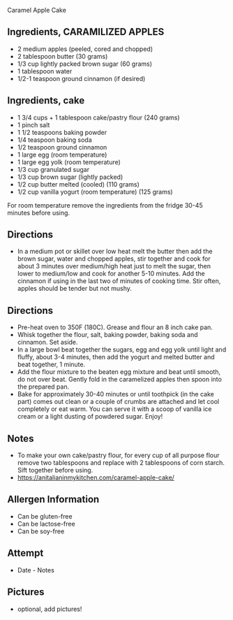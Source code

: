 Caramel Apple Cake

## Ingredients, CARAMILIZED APPLES
* 2 medium apples (peeled, cored and chopped)
* 2 tablespoon butter (30 grams)
* 1/3 cup lightly packed brown sugar (60 grams)
* 1 tablespoon water
* 1/2-1 teaspoon ground cinnamon (if desired)

## Ingredients, cake
* 1 3/4 cups + 1 tablespoon cake/pastry flour (240 grams)
* 1 pinch salt
* 1 1/2 teaspoons baking powder
* 1/4 teaspoon baking soda
* 1/2 teaspoon ground cinnamon
* 1 large egg (room temperature)
* 1 large egg yolk (room temperature)
* 1/3 cup granulated sugar
* 1/3 cup brown sugar (lightly packed)
* 1/2 cup butter melted (cooled) (110 grams)
* 1/2 cup vanilla yogurt (room temperature) (125 grams)

For room temperature remove the ingredients from the fridge 30-45 minutes before using.

## Directions
* In a medium pot or skillet over low heat melt the butter then add the brown sugar, water and chopped apples, stir together and cook for about 3 minutes over medium/high heat just to melt the sugar, then lower to medium/low and cook for another 5-10 minutes. Add the cinnamon if using in the last two of minutes of cooking time. Stir often, apples should be tender but not mushy.

## Directions
* Pre-heat oven to 350F (180C). Grease and flour an 8 inch cake pan.
* Whisk together the flour, salt, baking powder, baking soda and cinnamon. Set aside.
* In a large bowl beat together the sugars, egg and egg yolk until light and fluffy, about 3-4 minutes, then add the yogurt and melted butter and beat together, 1 minute.
* Add the flour mixture to the beaten egg mixture and beat until smooth, do not over beat. Gently fold in the caramelized apples then spoon into the prepared pan.
* Bake for approximately 30-40 minutes or until toothpick (in the cake part) comes out clean or a couple of crumbs are attached and let cool completely or eat warm. You can serve it with a scoop of vanilla ice cream or a light dusting of powdered sugar. Enjoy!

## Notes
* To make your own cake/pastry flour, for every cup of all purpose flour remove two tablespoons and replace with 2 tablespoons of corn starch. Sift together before using.
* https://anitalianinmykitchen.com/caramel-apple-cake/

## Allergen Information
* Can be gluten-free
* Can be lactose-free
* Can be soy-free

## Attempt
* Date - Notes

## Pictures
* optional, add pictures!

